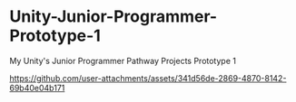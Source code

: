 # Unity-Junior-Programmer-Prototype-1 
My Unity's Junior Programmer Pathway Projects
Prototype 1


https://github.com/user-attachments/assets/341d56de-2869-4870-8142-69b40e04b171


